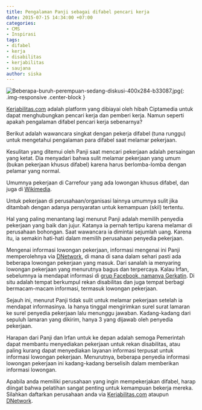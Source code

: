```yaml
---
title: Pengalaman Panji sebagai difabel pencari kerja
date: 2015-07-15 14:34:00 +07:00
categories:
- CMS
- Inspirasi
tags:
- difabel
- kerja
- disabilitas
- kerjabilitas
- saujana
author: siska
---
```


![Beberapa-buruh-perempuan-sedang-diskusi-400x284-b33087.jpg](/uploads/Beberapa-buruh-perempuan-sedang-diskusi-400x284-b33087.jpg){: .img-responsive .center-block }

[Kerjabilitas.com](http://ciptamedia.org/hibah/061-mitra-kerja-penyandang-disabilitas-2/) adalah platform yang dibiayai oleh hibah Ciptamedia untuk dapat menghubungkan pencari kerja dan pemberi kerja. Namun seperti apakah pengalaman difabel pencari kerja sebenarnya?

Berikut adalah wawancara singkat dengan pekerja difabel (tuna runggu) untuk mengetahui pengalaman para difabel saat melamar pekerjaan.

Kesulitan yang ditemui oleh Panji saat mencari pekerjaan adalah persaingan yang ketat. Dia menyadari bahwa sulit melamar pekerjaan yang umum (bukan pekerjaan khusus difabel) karena harus berlomba-lomba dengan pelamar yang normal.

Umumnya pekerjaan di Carrefour yang ada lowongan khusus difabel, dan juga di [Wikimedia](http://www.wikimedia.or.id/wiki/Lowongan_Khusus_Difabel_untuk_Asisten_Teknis_Pemindaian).

Untuk pekerjaan di perusahaan/organisasi lainnya umumnya sulit jika ditambah dengan adanya persyaratan untuk kemampuan (skil) tertentu.

Hal yang paling menantang lagi menurut Panji adalah memilih penyedia pekerjaan yang baik dan jujur. Katanya ia pernah tertipu karena melamar di perusahaan bohongan. Saat wawancara ia dimintai sejumlah uang. Karena itu, ia semakin hati-hati dalam memilih perusahaan penyedia pekerjaan.

Mengenai informasi lowongan pekerjaan, informasi mengenai ini Panji memperolehnya via [DNetwork](http://www.dnetwork.net/testimonies/), di mana di sana dalam sehari pasti ada beberapa lowongan pekerjaan yang masuk. Dari sanalah ia menyaring lowongan pekerjaan yang menurutnya bagus dan terpercaya. Kalau Irfan, sebelumnya ia mendapat informasi di [grup Facebook, namanya Gerkatin](https://www.facebook.com/pages/DPD-GERKATIN-DKI-JAKARTA/102868859800434). Di situ adalah tempat berkumpul rekan disabilitas dan juga tempat berbagi bermacam-macam informasi, termasuk lowongan pekerjaan.

Sejauh ini, menurut Panji tidak sulit untuk melamar pekerjaan setelah ia mendapat informasinya. Ia hanya tinggal mengirimkan surel surat lamaran ke surel penyedia pekerjaan lalu menunggu jawaban. Kadang-kadang dari sepuluh lamaran yang dikirim, hanya 3 yang dijawab oleh penyedia pekerjaan.

Harapan dari Panji dan Irfan untuk ke depan adalah semoga Pemerintah dapat membantu menyediakan pekerjaan untuk rekan disabilitas, atau paling kurang dapat menyediakan layanan informasi terpusat untuk informasi lowongan pekerjaan. Menurutnya, beberapa penyedia informasi lowongan pekerjaan ini kadang-kadang berselisih dalam memberikan informasi lowongan.

Apabila anda memiliki perusahaan yang ingin mempekerjakan difabel, harap diingat bahwa pelatihan sangat penting untuk kemampuan bekerja mereka. Silahkan daftarkan perusahaan anda via [Kerjabilitas.com](http://ciptamedia.org/hibah/061-mitra-kerja-penyandang-disabilitas-2/) ataupun [DNetwork](http://www.dnetwork.net/testimonies/).